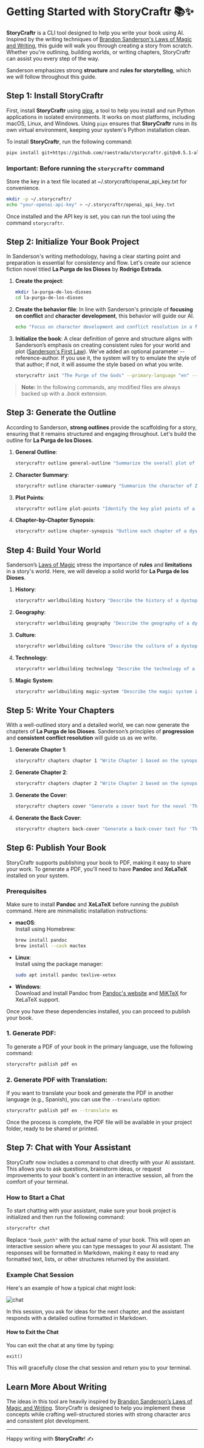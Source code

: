 # Getting Started with StoryCraftr 📚✨

**StoryCraftr** is a CLI tool designed to help you write your book using AI. Inspired by the writing techniques of [Brandon Sanderson's Laws of Magic and Writing](https://www.brandonsanderson.com/pages/writing-advice), this guide will walk you through creating a story from scratch. Whether you're outlining, building worlds, or writing chapters, StoryCraftr can assist you every step of the way.

Sanderson emphasizes strong **structure** and **rules for storytelling**, which we will follow throughout this guide. 

## Step 1: Install StoryCraftr

First, install **StoryCraftr** using [pipx](https://pypa.github.io/pipx/), a tool to help you install and run Python applications in isolated environments. It works on most platforms, including macOS, Linux, and Windows. Using `pipx` ensures that **StoryCraftr** runs in its own virtual environment, keeping your system's Python installation clean.

To install **StoryCraftr**, run the following command:

```bash
pipx install git+https://github.com/raestrada/storycraftr.git@v0.5.1-alpha1
```

### Important: Before running the `storycraftr` command

Store the key in a text file located at ~/.storycraftr/openai_api_key.txt for convenience.

```bash
mkdir -p ~/.storycraftr/
echo "your-openai-api-key" > ~/.storycraftr/openai_api_key.txt
```

Once installed and the API key is set, you can run the tool using the command `storycraftr`.


## Step 2: Initialize Your Book Project

In Sanderson's writing methodology, having a clear starting point and preparation is essential for consistency and flow. Let's create our science fiction novel titled **La Purga de los Dioses** by **Rodrigo Estrada**.

1. **Create the project**:  
    ```bash
    mkdir la-purga-de-los-dioses
    cd la-purga-de-los-dioses
    ```

2. **Create the behavior file**: In line with Sanderson's principle of **focusing on conflict** and **character development**, this behavior will guide our AI.  
    ```bash
    echo "Focus on character development and conflict resolution in a futuristic society." > behaviors/default.txt
    ```

3. **Initialize the book**: A clear definition of genre and structure aligns with Sanderson’s emphasis on creating consistent rules for your world and plot ([Sanderson's First Law](https://www.brandonsanderson.com/sandersons-first-law/)). We've added an optional parameter --reference-author. If you use it, the system will try to emulate the style of that author; if not, it will assume the style based on what you write.

    ```bash
    storycraftr init "The Purge of the Gods" --primary-language "en" --alternate-languages "es" --author "Rodrigo Estrada" --genre "science fiction" --behavior "behavior.txt"  --reference-author "Brandon Sanderson"
    ```
> **Note:** In the following commands, any modified files are always backed up with a *.back* extension.

## Step 3: Generate the Outline

According to Sanderson, **strong outlines** provide the scaffolding for a story, ensuring that it remains structured and engaging throughout. Let's build the outline for **La Purga de los Dioses**.

1. **General Outline**:  
    ```bash
    storycraftr outline general-outline "Summarize the overall plot of a dystopian science fiction where advanced technology, resembling magic, has led to the fall of humanity’s elite and the rise of a manipulative villain who seeks to destroy both the ruling class and the workers."
    ```

2. **Character Summary**:  
    ```bash
    storycraftr outline character-summary "Summarize the character of Zevid, a villainous mastermind who seeks to destroy both the ruling elite and the workers in a dystopian world where advanced technology mimics magic."
    ```

3. **Plot Points**:  
    ```bash
    storycraftr outline plot-points "Identify the key plot points of a dystopian novel where a villain manipulates both the elite and the workers to achieve ultimate control in a world where advanced technology mimics magic."
    ```

4. **Chapter-by-Chapter Synopsis**:  
    ```bash
    storycraftr outline chapter-synopsis "Outline each chapter of a dystopian society where an ancient elite class, ruling with advanced biotechnology that mimics magic, manipulates both workers and warriors. The protagonist, Zevid, aims to destroy both factions through manipulation, eventually leading to his own version of 'The Purge.'"
    ```

## Step 4: Build Your World

Sanderson’s [Laws of Magic](https://www.brandonsanderson.com/sandersons-first-law/) stress the importance of **rules** and **limitations** in a story's world. Here, we will develop a solid world for **La Purga de los Dioses**.

1. **History**:  
    ```bash
    storycraftr worldbuilding history "Describe the history of a dystopian world where advanced biotechnology and nanotechnology are perceived as magic, leading to a society where an elite class rules and manipulates both workers and technology to maintain control."
    ```

2. **Geography**:  
    ```bash
    storycraftr worldbuilding geography "Describe the geography of a dystopian world where advanced biotechnology and nanotechnology are seen as magic. Focus on how the elite families control key regions, and the remnants of the world that survived the Purge."
    ```

3. **Culture**:  
    ```bash
    storycraftr worldbuilding culture "Describe the culture of a dystopian society where the elite use advanced biotechnology to maintain power, and the workers live under the illusion that this technology is magic. Focus on how the elite families have developed their own rituals, and how the workers perceive their rulers."
    ```

4. **Technology**:  
    ```bash
    storycraftr worldbuilding technology "Describe the technology of a dystopian world where advanced biotechnology and nanotechnology are perceived as magic. Focus on the elite's use of this technology for immortality, enhanced abilities, and control over the workers, who are unaware of its true nature."
    ```

5. **Magic System**:  
    ```bash
    storycraftr worldbuilding magic-system "Describe the magic system in a dystopian world where advanced biotechnology and nanotechnology are mistaken for magic. Explain how the elite families use this 'magic' to control the population, and how the workers have developed their own beliefs around it."
    ```

## Step 5: Write Your Chapters

With a well-outlined story and a detailed world, we can now generate the chapters of **La Purga de los Dioses**. Sanderson’s principles of **progression** and **consistent conflict resolution** will guide us as we write.

1. **Generate Chapter 1**:  
    ```bash
    storycraftr chapters chapter 1 "Write Chapter 1 based on the synopsis provided: Zevid is in the final stages of his grand plan. As the rebellion rages outside, he prepares to infiltrate the Dark Tower, the center of the elites' control over biotechnology. The rebellion he orchestrated serves as a distraction while he pursues his true goal of seizing the power within the tower."
    ```

2. **Generate Chapter 2**:  
    ```bash
    storycraftr chapters chapter 2 "Write Chapter 2 based on the synopsis provided: Zevid continues to manipulate the false hero leading the workers. While the workers believe they are liberating themselves from the elite, Zevid uses their blind trust to further his own ends."
    ```

3. **Generate the Cover**:  
    ```bash
    storycraftr chapters cover "Generate a cover text for the novel 'The Purge of the Gods' where a villain manipulates both the elite and the workers in a dystopian world of advanced technology disguised as magic."
    ```

4. **Generate the Back Cover**:  
    ```bash
    storycraftr chapters back-cover "Generate a back-cover text for 'The Purge of the Gods,' a dystopian novel where advanced biotechnology is seen as magic, and a cunning villain manipulates both the elite and the workers to achieve ultimate control."
    ```

## Step 6: Publish Your Book

StoryCraftr supports publishing your book to PDF, making it easy to share your work. To generate a PDF, you'll need to have **Pandoc** and **XeLaTeX** installed on your system.

### Prerequisites

Make sure to install **Pandoc** and **XeLaTeX** before running the *publish* command. Here are minimalistic installation instructions:

- **macOS**:  
  Install using Homebrew:
  ```bash
  brew install pandoc
  brew install --cask mactex
  ```

- **Linux**:  
  Install using the package manager:
  ```bash
  sudo apt install pandoc texlive-xetex
  ```

- **Windows**:  
  Download and install Pandoc from [Pandoc's website](https://pandoc.org/installing.html) and [MiKTeX](https://miktex.org/download) for XeLaTeX support.

Once you have these dependencies installed, you can proceed to publish your book.

### 1. Generate PDF:

To generate a PDF of your book in the primary language, use the following command:

```bash
storycraftr publish pdf en
```

### 2. Generate PDF with Translation:

If you want to translate your book and generate the PDF in another language (e.g., Spanish), you can use the `--translate` option:

```bash
storycraftr publish pdf en --translate es
```

Once the process is complete, the PDF file will be available in your project folder, ready to be shared or printed.

## Step 7: Chat with Your Assistant

StoryCraftr now includes a command to chat directly with your AI assistant. This allows you to ask questions, brainstorm ideas, or request improvements to your book's content in an interactive session, all from the comfort of your terminal.

### How to Start a Chat

To start chatting with your assistant, make sure your book project is initialized and then run the following command:

```bash
storycraftr chat
```

Replace `"book_path"` with the actual name of your book. This will open an interactive session where you can type messages to your AI assistant. The responses will be formatted in Markdown, making it easy to read any formatted text, lists, or other structures returned by the assistant.

### Example Chat Session

Here's an example of how a typical chat might look:

![chat](https://res.cloudinary.com/dyknhuvxt/image/upload/v1729089264/chat_idxfgi.png)

In this session, you ask for ideas for the next chapter, and the assistant responds with a detailed outline formatted in Markdown.

#### How to Exit the Chat
You can exit the chat at any time by typing:

``` exit() ```

This will gracefully close the chat session and return you to your terminal.

## Learn More About Writing

The ideas in this tool are heavily inspired by [Brandon Sanderson’s Laws of Magic and Writing](https://www.brandonsanderson.com/the-law-of-writing). StoryCraftr is designed to help you implement these concepts while crafting well-structured stories with strong character arcs and consistent plot development.

---

Happy writing with **StoryCraftr**! ✍️
